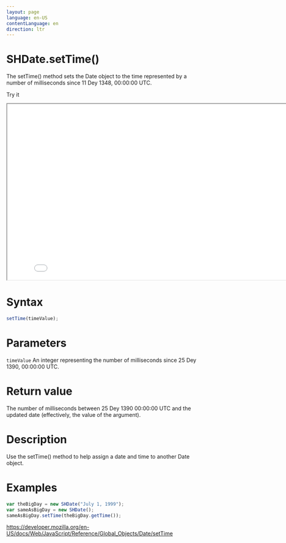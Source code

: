 ```yaml
---
layout: page
language: en-US
contentLanguage: en
direction: ltr
---
```


# SHDate.setTime()

The setTime() method sets the Date object to the time represented by a number of milliseconds since 11 Dey 1348, 00:00:00 UTC.

Try it

<iframe style="width: 830px; height: 460px;" src="/SHDateTime-js/examples/live.html?function=setTime" title="MDN Web Docs Interactive Example" loading="lazy"></iframe>
<br/>

# Syntax

```js
setTime(timeValue);
```

# Parameters

<code>timeValue</code>
An integer representing the number of milliseconds since 25 Dey 1390, 00:00:00 UTC.

# Return value

The number of milliseconds between 25 Dey 1390 00:00:00 UTC and the updated date (effectively, the value of the argument).

# Description

Use the setTime() method to help assign a date and time to another Date object.

# Examples

```js
var theBigDay = new SHDate("July 1, 1999");
var sameAsBigDay = new SHDate();
sameAsBigDay.setTime(theBigDay.getTime());
```

https://developer.mozilla.org/en-US/docs/Web/JavaScript/Reference/Global_Objects/Date/setTime
